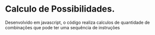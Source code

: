 # Calculo de Possibilidades.

Desenvolvido em javascript, o código realiza calculos de quantidade de combinações que pode ter uma sequência de instruções 

